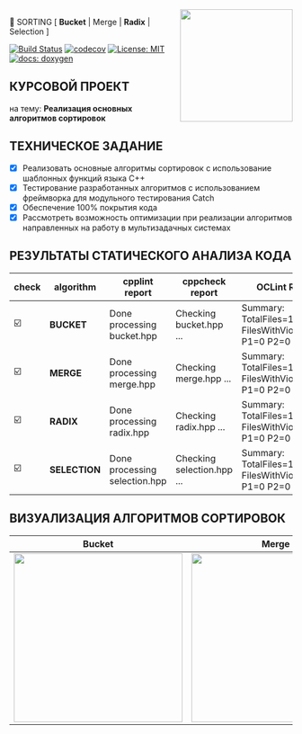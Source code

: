<img src="https://molpredstvo.ru/wp-content/uploads/2017/01/Gerb_MGTU_imeni_Baumana.png" width="200" height="whatever" align="right">

🚀 SORTING [ **Bucket** | Merge | **Radix** | Selection ]

[![Build Status](https://travis-ci.org/SimonRussia/bst.svg?branch=master)](https://travis-ci.org/SimonRussia/bst) [![codecov](https://codecov.io/gh/SimonRussia/bst/branch/master/graph/badge.svg)](https://codecov.io/gh/SimonRussia/bst) [![License: MIT](https://img.shields.io/badge/License-MIT-blue.svg)](/LICENSE) [![docs: doxygen](https://img.shields.io/badge/doxygen-github.io-orange.svg)](https://simonrussia.github.io/bst/files.html)



## КУРСОВОЙ ПРОЕКТ
на тему: **Реализация основных алгоритмов сортировок**

## ТЕХНИЧЕСКОЕ ЗАДАНИЕ
- [X] Реализовать основные алгоритмы сортировок с использование шаблонных функций языка C++
- [X] Тестирование разработанных алгоритмов с использованием  фреймворка для модульного тестирования Catch
- [X] Обеспечение 100% покрытия кода
- [X] Рассмотреть возможность оптимизации при реализации алгоритмов направленных на работу в мультизадачных системах

## РЕЗУЛЬТАТЫ СТАТИЧЕСКОГО АНАЛИЗА КОДА

| check | algorithm | cpplint report | cppcheck report | OCLint Report |
| --- | --- | --- | --- | --- |
| ☑️ | **BUCKET** | Done processing bucket.hpp | Checking bucket.hpp ... | Summary: TotalFiles=1 FilesWithViolations=0 P1=0 P2=0 P3=0 |
| ☑️ | **MERGE** | Done processing merge.hpp | Checking merge.hpp ... | Summary: TotalFiles=1 FilesWithViolations=0 P1=0 P2=0 P3=0 |
| ☑️ | **RADIX** | Done processing radix.hpp | Checking radix.hpp ... | Summary: TotalFiles=1 FilesWithViolations=0 P1=0 P2=0 P3=0 |
| ☑️ | **SELECTION** | Done processing selection.hpp | Checking selection.hpp ... | Summary: TotalFiles=1 FilesWithViolations=0 P1=0 P2=0 P3=0 |


## ВИЗУАЛИЗАЦИЯ АЛГОРИТМОВ СОРТИРОВОК

| Bucket | Merge | Radix | Selection |
| --- | --- | --- | --- |
| <img src="http://sorting.valemak.com/wp-content/uploads/2013/12/sort_bucket.gif" width="300" height="whatever"> | <img src="http://sorting.valemak.com/wp-content/uploads/2013/11/sort_merge.gif" width="300" height="whatever"> | <img src="http://sorting.valemak.com/wp-content/uploads/2013/12/sort_radix_lsd.gif" width="300" height="whatever"> | <img src="http://sorting.valemak.com/wp-content/uploads/2013/11/sort_selection.gif" width="300" height="whatever"> |
